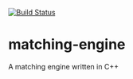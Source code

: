 [![Build Status](https://drone.io/github.com/Vladec/matching-engine/status.png)](https://drone.io/github.com/Vladec/matching-engine/latest)

matching-engine
===============

A matching engine written in C++
